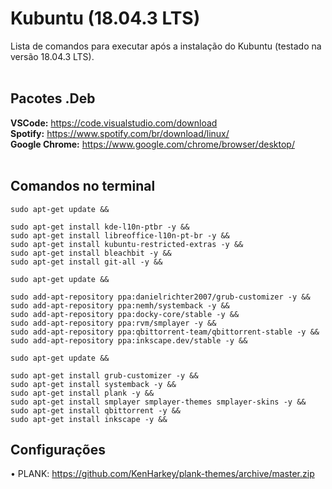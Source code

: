# Kubuntu (18.04.3 LTS)

Lista de comandos para executar após a instalação do Kubuntu (testado na versão 18.04.3 LTS). <br/><br/>

## Pacotes .Deb
**VSCode:** https://code.visualstudio.com/download <br/>
**Spotify:** https://www.spotify.com/br/download/linux/ <br/>
**Google Chrome:** https://www.google.com/chrome/browser/desktop/ <br/><br/>


## Comandos no terminal
	sudo apt-get update && 

	sudo apt-get install kde-l10n-ptbr -y && 
	sudo apt-get install libreoffice-l10n-pt-br -y && 
	sudo apt-get install kubuntu-restricted-extras -y && 
	sudo apt-get install bleachbit -y && 
	sudo apt-get install git-all -y && 

	sudo apt-get update && 

	sudo add-apt-repository ppa:danielrichter2007/grub-customizer -y && 
	sudo add-apt-repository ppa:nemh/systemback -y && 
	sudo add-apt-repository ppa:docky-core/stable -y && 
	sudo add-apt-repository ppa:rvm/smplayer -y && 
	sudo add-apt-repository ppa:qbittorrent-team/qbittorrent-stable -y && 
	sudo add-apt-repository ppa:inkscape.dev/stable -y && 

	sudo apt-get update && 

	sudo apt-get install grub-customizer -y && 
	sudo apt-get install systemback -y && 
	sudo apt-get install plank -y && 
	sudo apt-get install smplayer smplayer-themes smplayer-skins -y && 
	sudo apt-get install qbittorrent -y && 
	sudo apt-get install inkscape -y && 

## Configurações
• PLANK: https://github.com/KenHarkey/plank-themes/archive/master.zip
